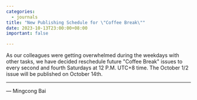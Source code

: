 ```yaml
---
categories:
  - journals
title: "New Publishing Schedule for \"Coffee Break\""
date: 2023-10-13T23:00:00+08:00
important: false

---
```


As our colleagues were getting overwhelmed during the weekdays with other tasks, we have decided reschedule future "Coffee Break" issues to every second and fourth Saturdays at 12 P.M. UTC+8 time. The October 1/2 issue will be published on October 14th.

---

— Mingcong Bai
